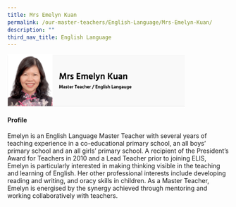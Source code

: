 ```yaml
---
title: Mrs Emelyn Kuan
permalink: /our-master-teachers/English-Language/Mrs-Emelyn-Kuan/
description: ""
third_nav_title: English Language
---
```

<img src="/images/mt12.png" style="width:80%">

#### Profile

Emelyn is an English Language Master Teacher with several years of teaching experience in a co-educational primary school, an all boys’ primary school and an all girls’ primary school. A recipient of the President’s Award for Teachers in 2010 and a Lead Teacher prior to joining ELIS, Emelyn is particularly interested in making thinking visible in the teaching and learning of English. Her other professional interests include developing reading and writing, and oracy skills in children. As a Master Teacher, Emelyn is energised by the synergy achieved through mentoring and working collaboratively with teachers.